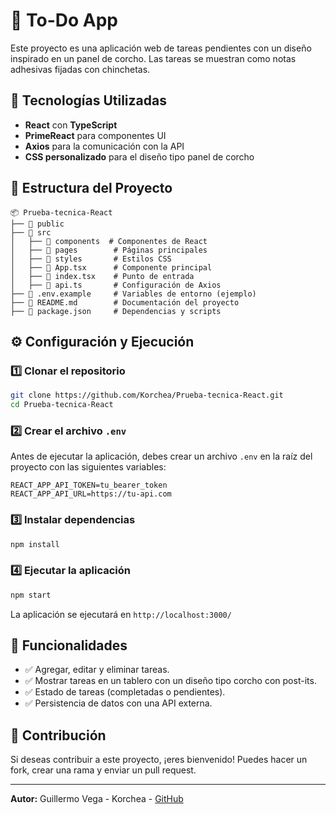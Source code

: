 # 📌 To-Do App

Este proyecto es una aplicación web de tareas pendientes con un diseño inspirado en un panel de corcho. Las tareas se muestran como notas adhesivas fijadas con chinchetas.

## 🚀 Tecnologías Utilizadas
- **React** con **TypeScript**
- **PrimeReact** para componentes UI
- **Axios** para la comunicación con la API
- **CSS personalizado** para el diseño tipo panel de corcho

## 📂 Estructura del Proyecto
```
📦 Prueba-tecnica-React
├── 📂 public
├── 📂 src
│   ├── 📂 components  # Componentes de React
│   ├── 📂 pages        # Páginas principales
│   ├── 📂 styles       # Estilos CSS
│   ├── 📄 App.tsx      # Componente principal
│   ├── 📄 index.tsx    # Punto de entrada
│   ├── 📄 api.ts       # Configuración de Axios
├── 📄 .env.example     # Variables de entorno (ejemplo)
├── 📄 README.md        # Documentación del proyecto
├── 📄 package.json     # Dependencias y scripts
```

## ⚙️ Configuración y Ejecución
### 1️⃣ Clonar el repositorio
```bash
git clone https://github.com/Korchea/Prueba-tecnica-React.git
cd Prueba-tecnica-React
```
### 2️⃣ Crear el archivo `.env`
Antes de ejecutar la aplicación, debes crear un archivo `.env` en la raíz del proyecto con las siguientes variables:
```env
REACT_APP_API_TOKEN=tu_bearer_token
REACT_APP_API_URL=https://tu-api.com
```

### 3️⃣ Instalar dependencias
```bash
npm install
```

### 4️⃣ Ejecutar la aplicación
```bash
npm start
```
La aplicación se ejecutará en `http://localhost:3000/`

## 📝 Funcionalidades
- ✅ Agregar, editar y eliminar tareas.
- ✅ Mostrar tareas en un tablero con un diseño tipo corcho con post-its.
- ✅ Estado de tareas (completadas o pendientes).
- ✅ Persistencia de datos con una API externa.

## 🤝 Contribución
Si deseas contribuir a este proyecto, ¡eres bienvenido! Puedes hacer un fork, crear una rama y enviar un pull request.

---
**Autor:** Guillermo Vega - Korchea - [GitHub](https://github.com/Korchea)